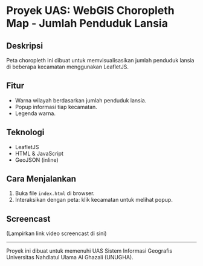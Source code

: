 # Proyek UAS: WebGIS Choropleth Map - Jumlah Penduduk Lansia

## Deskripsi
Peta choropleth ini dibuat untuk memvisualisasikan jumlah penduduk lansia di beberapa kecamatan menggunakan LeafletJS.

## Fitur
- Warna wilayah berdasarkan jumlah penduduk lansia.
- Popup informasi tiap kecamatan.
- Legenda warna.

## Teknologi
- LeafletJS
- HTML & JavaScript
- GeoJSON (inline)

## Cara Menjalankan
1. Buka file `index.html` di browser.
2. Interaksikan dengan peta: klik kecamatan untuk melihat popup.

## Screencast
(Lampirkan link video screencast di sini)

---
Proyek ini dibuat untuk memenuhi UAS Sistem Informasi Geografis Universitas Nahdlatul Ulama Al Ghazali (UNUGHA).
